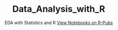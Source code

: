 <h1 align="center">Data_Analysis_with_R</h1>
<p align="center">
  EDA with Statistics and R
  <a href="https://rpubs.com/LKrukrubo">View Notebooks on R-Pubs</a>
</p>
